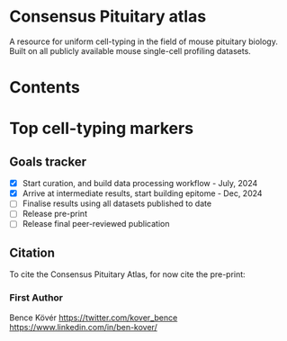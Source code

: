 # Consensus Pituitary atlas
A resource for uniform cell-typing in the field of mouse pituitary biology. Built on all publicly available mouse single-cell profiling datasets.

#  Contents




# Top cell-typing markers




## Goals tracker

- [x] Start curation, and build data processing workflow - July, 2024
- [x] Arrive at intermediate results, start building epitome - Dec, 2024
- [ ] Finalise results using all datasets published to date
- [ ] Release pre-print
- [ ] Release final peer-reviewed publication

## Citation
To cite the Consensus Pituitary Atlas, for now cite the pre-print:




### First Author
Bence Kövér
https://twitter.com/kover_bence 
https://www.linkedin.com/in/ben-kover/
